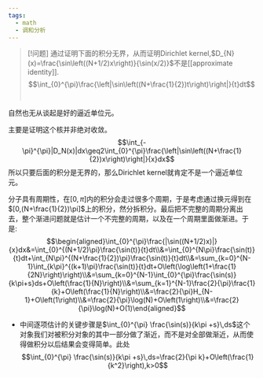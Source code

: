 ```yaml
---
tags:
  - math
  - 调和分析
---
```


> [!问题]
> 通过证明下面的积分无界，从而证明Dirichlet kernel,$D_{N}(x)=\frac{\sin\left((N+1/2)x\right)}{\sin(x/2)}$不是[[approximate identity]]. $$\int_{0}^{\pi}\frac{\left|\sin\left((N+\frac{1}{2})t\right)\right|}{t}dt$$ 

自然也无从谈起是好的逼近单位元。

主要是证明这个核并非绝对收敛。
$$\int_{-\pi}^{\pi}|D_N(x)|dx\geq2\int_{0}^{\pi}\frac{\left|\sin\left((N+\frac{1}{2})x\right)\right|}{x}dx$$
所以只要后面的积分是无界的，那么Dirichlet kernel就肯定不是一个逼近单位元。

分子具有周期性，在$[0,\pi]$内的积分会走过很多个周期，于是考虑通过换元得到在$[0,(N+\frac{1}{2})\pi]$上的积分，然分拆积分。最后把不完整的周期分离出去，整个渐进问题就是估计一个不完整的周期，以及在一个周期里面做渐进。于是:$$\begin{aligned}\int_{0}^{\pi}\frac{|\sin((N+1/2)x)|}{x}dx&=\int_{0}^{(N+1/2)\pi}\frac{\sin(t)}{t}dt\\&=\int_{0}^{N\pi}\frac{\sin(t)}{t}dt+\int_{N\pi}^{(N+\frac{1}{2})\pi}\frac{\sin(t)}{t}dt\\&=\sum_{k=0}^{N-1}\int_{k\pi}^{(k+1)\pi}\frac{\sin(t)}{t}dt+O\left(\log\left(1+\frac{1}{2N}\right)\right)\\&=\sum_{k=0}^{N-1}\int_{0}^{\pi}\frac{\sin(s)}{k\pi+s}ds+O\left(\frac{1}{N}\right)\\&=\sum_{k=1}^{N-1}\frac{2}{\pi}\frac{1}{k}+O\left(\frac{1}{N}\right)\\&=\frac{2}{\pi}H_{N-1}+O\left(1\right)\\&=\frac{2}{\pi}\log(N)+O\left(1\right)\\&=\frac{2}{\pi}\log(N)+O(1)\end{aligned}$$
* 中间逐项估计的关键步骤是$\int_{0}^{\pi} \frac{\sin(s)}{k\pi +s}\,ds$这个对象我们对被积分对象的其中一部分做了渐近，而不是对全部做渐近，从而使得做积分以后结果会变得简单。此处$$\int_{0}^{\pi} \frac{\sin(s)}{k\pi +s}\,ds=\frac{2}{\pi k}+O\left(\frac{1}{k^2}\right),k>0$$
